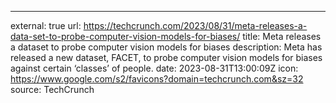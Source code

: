 ---
external: true
url: https://techcrunch.com/2023/08/31/meta-releases-a-data-set-to-probe-computer-vision-models-for-biases/
title: Meta releases a dataset to probe computer vision models for biases
description: Meta has released a new dataset, FACET, to probe computer vision models for biases against certain ‘classes’ of people.
date: 2023-08-31T13:00:09Z
icon: https://www.google.com/s2/favicons?domain=techcrunch.com&sz=32
source: TechCrunch